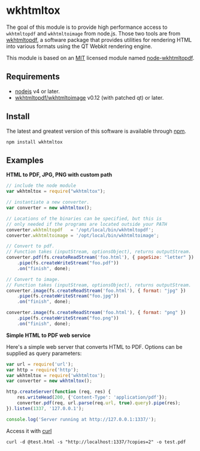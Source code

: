 wkhtmltox
=========

The goal of this module is to provide high performance access to `wkhtmltopdf` and `wkhtmltoimage` from node.js.
Those two tools are from [wkhtmltopdf](http://wkhtmltopdf.org/), a software package that
provides utilities for rendering HTML into various formats using the QT Webkit rendering engine.

This module is based on an [MIT](http://opensource.org/licenses/MIT) licensed module named [node-wkhtmltopdf](https://github.com/devongovett/node-wkhtmltopdf).

Requirements
------------

* [nodejs](http://nodejs.org/) v4 or later.
* [wkhtmltopdf/wkhtmltoimage](http://wkhtmltopdf.org/) v0.12 (with patched qt) or later.

Install
-------

The latest and greatest version of this software is available through [npm](http://npmjs.org/).

    npm install wkhtmltox

Examples
--------

**HTML to PDF, JPG, PNG with custom path**

```js
// include the node module
var wkhtmltox = require("wkhtmltox");

// instantiate a new converter.
var converter = new wkhtmltox();

// Locations of the binaries can be specified, but this is
// only needed if the programs are located outside your PATH
converter.wkhtmltopdf   = '/opt/local/bin/wkhtmltopdf';
converter.wkhtmltoimage = '/opt/local/bin/wkhtmltoimage';

// Convert to pdf.
// Function takes (inputStream, optionsObject), returns outputStream.
converter.pdf(fs.createReadStream('foo.html'), { pageSize: "letter" })
    .pipe(fs.createWriteStream("foo.pdf"))
    .on("finish", done);

// Convert to image.
// Function takes (inputStream, optionsObject), returns outputStream.
converter.image(fs.createReadStream('foo.html'), { format: "jpg" })
    .pipe(fs.createWriteStream("foo.jpg"))
    .on("finish", done);

converter.image(fs.createReadStream('foo.html'), { format: "png" })
    .pipe(fs.createWriteStream("foo.png"))
    .on("finish", done);
```
**Simple HTML to PDF web service**

Here's a simple web server that converts HTML to PDF. Options can be supplied as query parameters:
```js
var url = require('url');
var http = require('http');
var wkhtmltox = require('wkhtmltox');
var converter = new wkhtmltox();

http.createServer(function (req, res) {
    res.writeHead(200, {'Content-Type': 'application/pdf'});
    converter.pdf(req, url.parse(req.url, true).query).pipe(res);
}).listen(1337, '127.0.0.1');

console.log('Server running at http://127.0.0.1:1337/');
```
Access it with [curl](http://curl.haxx.se/)

    curl -d @test.html -s "http://localhost:1337/?copies=2" -o test.pdf

